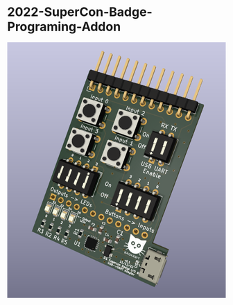 # 2022-SuperCon-Badge-Programing-Addon

![alt text](https://github.com/brokebit/2022-SuperCon-Badge-Programing-Addon/blob/main/images/PCB-Rendering.png?raw=true)
